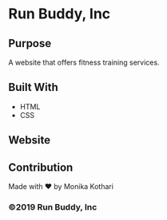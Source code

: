# Run Buddy, Inc

## Purpose
A website that offers fitness training services.

## Built With
* HTML
* CSS

## Website

## Contribution
Made with ❤️ by Monika Kothari

### ©️2019 Run Buddy, Inc
